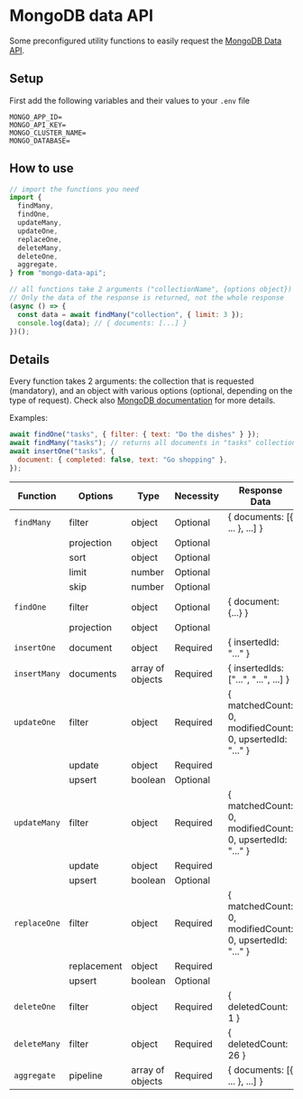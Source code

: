 # MongoDB data API

Some preconfigured utility functions to easily request the [MongoDB Data API](https://www.mongodb.com/docs/atlas/api/data-api/).

## Setup

First add the following variables and their values to your `.env` file

```
MONGO_APP_ID=
MONGO_API_KEY=
MONGO_CLUSTER_NAME=
MONGO_DATABASE=
```

## How to use

```javascript
// import the functions you need
import {
  findMany,
  findOne,
  updateMany,
  updateOne,
  replaceOne,
  deleteMany,
  deleteOne,
  aggregate,
} from "mongo-data-api";

// all functions take 2 arguments ("collectionName", {options object}) and return a promise
// Only the data of the response is returned, not the whole response
(async () => {
  const data = await findMany("collection", { limit: 3 });
  console.log(data); // { documents: [...] }
})();
```

## Details

Every function takes 2 arguments: the collection that is requested (mandatory), and an object with various options (optional, depending on the type of request). Check also [MongoDB documentation](https://www.mongodb.com/docs/atlas/api/data-api-resources/) for more details.

Examples:

```javascript
await findOne("tasks", { filter: { text: "Do the dishes" } });
await findMany("tasks"); // returns all documents in "tasks" collection
await insertOne("tasks", {
  document: { completed: false, text: "Go shopping" },
});
```

| Function     | Options     | Type             | Necessity | Response Data                                            |
| ------------ | ----------- | ---------------- | --------- | -------------------------------------------------------- |
| `findMany`   | filter      | object           | Optional  | { documents: [{ ... }, ...] }                            |
|              | projection  | object           | Optional  |
|              | sort        | object           | Optional  |
|              | limit       | number           | Optional  |
|              | skip        | number           | Optional  |
| `findOne`    | filter      | object           | Optional  | { document: {...} }                                      |
|              | projection  | object           | Optional  |
| `insertOne`  | document    | object           | Required  | { insertedId: "..." }                                    |
| `insertMany` | documents   | array of objects | Required  | { insertedIds: ["...", "...", ...] }                     |
| `updateOne`  | filter      | object           | Required  | { matchedCount: 0, modifiedCount: 0, upsertedId: "..." } |
|              | update      | object           | Required  |
|              | upsert      | boolean          | Optional  |
| `updateMany` | filter      | object           | Required  | { matchedCount: 0, modifiedCount: 0, upsertedId: "..." } |
|              | update      | object           | Required  |
|              | upsert      | boolean          | Optional  |
| `replaceOne` | filter      | object           | Required  | { matchedCount: 0, modifiedCount: 0, upsertedId: "..." } |
|              | replacement | object           | Required  |
|              | upsert      | boolean          | Optional  |
| `deleteOne`  | filter      | object           | Required  | { deletedCount: 1 }                                      |
| `deleteMany` | filter      | object           | Required  | { deletedCount: 26 }                                     |
| `aggregate`  | pipeline    | array of objects | Required  | { documents: [{ ... }, ...] }                            |

